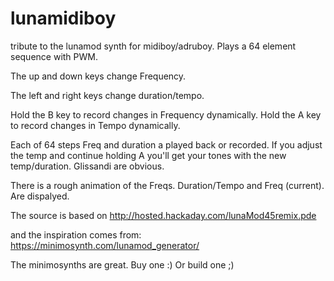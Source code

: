 # lunamidiboy

tribute to the lunamod synth for midiboy/adruboy. Plays a 64 element sequence with PWM. 

The up and down keys change Frequency.

The left and right keys change duration/tempo.

Hold the B key to record changes in Frequency dynamically. 
Hold the A key to record changes in Tempo dynamically. 

Each of 64 steps Freq and duration a played back or recorded. If you adjust the temp and continue holding A you'll get your tones with the new temp/duration. Glissandi are obvious.

There is a rough animation of the Freqs. Duration/Tempo and Freq (current). Are dispalyed.

The source is based on 
http://hosted.hackaday.com/lunaMod45remix.pde

and the inspiration comes from:
https://minimosynth.com/lunamod_generator/

The minimosynths are great. Buy one :) Or build one ;)

